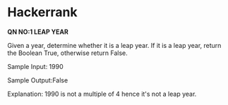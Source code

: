 # Hackerrank

**QN NO:1 LEAP YEAR**

Given a year, determine whether it is a leap year. If it is a leap year, return the Boolean True, otherwise return False. 


Sample Input: 1990

Sample Output:False

Explanation: 1990 is not a multiple of 4 hence it's not a leap year.
